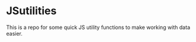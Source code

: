 # JSutilities
This is a repo for some quick JS utility functions to make working with data easier. 
